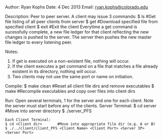 Author: Ryan Kophs
Date: 4 Dec 2013
Email: ryan.kophs@colorado.edu

Description:
Peer to peer server. A client may issue 3 commands:
	$ ls					#Get file listing of all peer clients from server
	$ get <filename> <peer IP> <peer Port>	#Download specified file from specified client
	$ exit					#Exit the client
Everytime a get command is sucessfully complete, a new file ledger for that client reflecting the new changes is pushed to the server. The server then pushes the new master file ledger to every listening peer. 

Notes:
1. If get is executed on a non-existent file, nothing will occur. 
2. If the client executes a get command on a file that matches a file already existent in its directory, nothing will occur.
3. Two clients may not use the same port or name on initiation.

Compile:
	$ make clean	#Reset all client file dirs and remove executables
	$ make		#Recompile executables and copy over files into client dirs
	
Run:
Open several terminals, 1 for the server and one for each client. Note the server must start before any of the clients.
	Server Terminal:
	$ cd server			#Move into server directory
	$ ./server_PFS <Server Port>	

	Each Client Terminal:
	$ cd <Client dir>		#Move into appropriate file dir (e.g. A or B)
	$ ./../client/client_PFS <Client Name> <Client Port> <Server IP> <Server Port>


